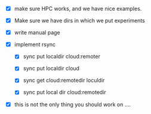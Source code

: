 * [x] make sure HPC works, and we have nice examples.
* [x] Make sure we have dirs in which we put experiments
* [x] write manual page
* [x] implement rsync

     * [x] sync put localdir cloud:remoter
     * [x] sync put localdir cloud

     * [x] sync get cloud:remotedir loculdir
     * [x] sync put local dir cloud:remotedir 

* [x] this is not the only thing you should work on ....
